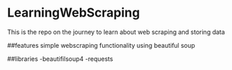 # LearningWebScraping
This is the repo on the journey to learn about web scraping and storing data

##features
simple webscraping functionality using beautiful soup

##libraries
-beautifilsoup4
-requests

